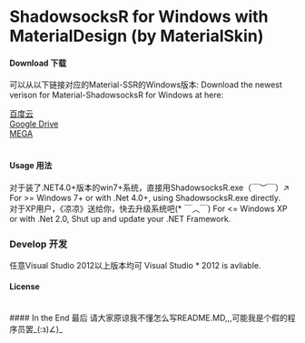 ShadowsocksR for Windows with MaterialDesign (by MaterialSkin)
======================

#### Download 下载
可以从以下链接对应的Material-SSR的Windows版本:
Download the newest verison for Material-ShadowsocksR for Windows at here:

[百度云](https://pan.baidu.com/s/1RkNRzThxYclNE_MARLx-fg)<br>
[Google Drive](https://drive.google.com/open?id=1KeHLZZrtBosakB1nc8QQRSBhF2a5OnUQ)<br>
[MEGA](https://mega.nz/#!euZTmKZR!tRWStQVFbU4qQ1GcYWu-6PMJ1q6fxlPC8gin4Mf7u3c)<br>
<br>

#### Usage 用法
对于装了.NET4.0+版本的win7+系统，直接用ShadowsocksR.exe（￣︶￣）↗　
For >= Windows 7+ or with .Net 4.0+, using ShadowsocksR.exe directly.
<br>
对于XP用户，《凉凉》送给你，快去升级系统吧(* ￣︿￣)
For <= Windows XP or with .Net 2.0, Shut up and update your .NET Framework.
<br>
### Develop 开发
任意Visual Studio 2012以上版本均可
Visual Studio * 2012 is avliable.
<br>
#### License
<br>
#### In the End 最后
请大家原谅我不懂怎么写README.MD,,,可能我是个假的程序员罢_(:з)∠)_
